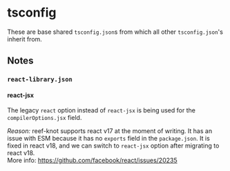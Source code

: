 # tsconfig

These are base shared `tsconfig.json`s from which all other `tsconfig.json`'s inherit from.

## Notes

### `react-library.json`
#### react-jsx
The legacy `react` option instead of `react-jsx` is being used
for the `compilerOptions.jsx` field.     

_Reason:_
reef-knot supports react v17 at the moment of writing.
It has an issue with ESM because it has no `exports`
field in the `package.json`. It is fixed in react v18, and we
can switch to `react-jsx` option after migrating to react v18.  
More info: https://github.com/facebook/react/issues/20235
